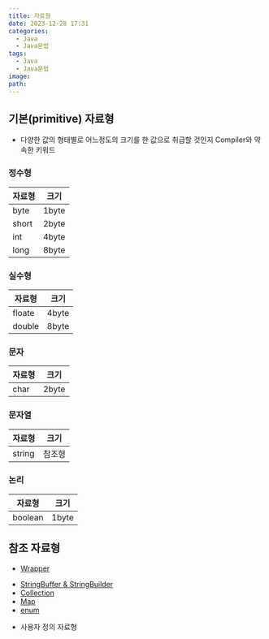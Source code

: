 ```yaml
---
title: 자료형
date: 2023-12-28 17:31
categories:
  - Java
  - Java문법
tags:
  - Java
  - Java문법
image: 
path:
---
```


## 기본(primitive) 자료형
- 다양한 값의 형태별로 어느정도의 크기를 한 값으로 취급할 것인지 Compiler와 약속한 키워드

### 정수형

|자료형|크기|
| --- | --- |
| byte | 1byte |
| short | 2byte |
| int | 4byte |
| long | 8byte |

### 실수형

|자료형|크기|
| --- | --- |
| floate | 4byte |
| double | 8byte |

### 문자

|자료형|크기|
| --- | --- |
| char | 2byte |

### 문자열

|자료형|크기|
| --- | --- |
| string | 참조형 |

### 논리

|자료형|크기|
| --- | --- |
| boolean | 1byte |

## 참조 자료형

+ [Wrapper](https://sonjh919.github.io/posts/Wrapper)
- [StringBuffer & StringBuilder](https://sonjh919.github.io/posts/StringBuffer-&-StringBuilder)
- [Collection](https://sonjh919.github.io/posts/Collection)
- [Map](https://sonjh919.github.io/posts/Map)
- [enum](https://sonjh919.github.io/posts/enum)
+ 사용자 정의 자료형
